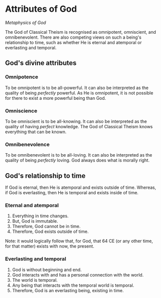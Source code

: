 # Attributes of God
*Metaphysics of God*

The God of Classical Theism is recognised as omnipotent, omniscient, and omnibenevolent. There are also competing views on such a being's relationship to time, such as whether He is eternal and atemporal or everlasting and temporal.

## God's divine attributes

### Omnipotence

To be omnipotent is to be all-powerful. It can also be interpreted as the quality of being *perfectly* powerful. As He is omnipotent, it is not possible for there to exist a more powerful being than God.

### Omniscience

To be omniscient is to be all-knowing. It can also be interpreted as the quality of having *perfect* knowledge. The God of Classical Theism knows everything that can be known.

### Omnibenevolence

To be omnibenevolent is to be all-loving. It can also be interpreted as the quality of being *perfectly* loving. God always does what is morally right.

## God's relationship to time

If God is eternal, then He is atemporal and exists outside of time. Whereas, if God is everlasting, then He is temporal and exists inside of time.

### Eternal and atemporal

1. Everything in time changes.
2. But, God is immutable.
3. Therefore, God cannot be in time.
4. Therefore, God exists outside of time.

Note: it would logically follow that, for God, that 64 CE (or any other time, for that matter) exists with now, the present.

### Everlasting and temporal

1. God is without beginning and end.
2. God interacts with and has a personal connection with the world.
3. The world is temporal.
4. Any being that interacts with the temporal world is temporal.
5. Therefore, God is an everlasting being, existing in time.
